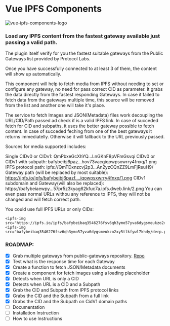 # Vue IPFS Components
![vue-ipfs-components-logo](https://bafybeih2qkxommebznq6zavgqltidbmszz5j6tssoq75coj2yjg554mldm.ipfs.w3s.link/ipfs.png)

### Load any IPFS content from the fastest gateway available just passing a valid path.

The plugin itself verify for you the fastest suitable gateways from the Public Gateways list provided by Protocol Labs.

Once you have successfully connected to at least 3 of them, the content will show up automatically.

This component will help to fetch media from IPFS without needing to set or configure any gateway, no need for pass correct CID as parameter. It grabs the data directly from the fastest responding Gateways. In case it failed to fetch data from the gateways multiple time, this source will be removed from the list and another one will take it's place. 

The service to fetch Images and JSON(Metadata) files work decoupling the URL/CID/Path passed ad check if is a valid IPFS link. In case of succeded fetch for CID and subpaths, it uses the better gateway possible to fetch content. In case of succeded feching from one of the best gateways it returns immediatelly. Otherwise it will fallback to the URL previously passed.

Sources for media supported includes:

Single CIDv0 or CIDv1: QmPbxeGcXhYQ...LnGKnF8pVFmGsvqi
CIDv0 or CIDv1 with subpath: bafybeibj6paz...hov73vacgiqowpsxwrry4fnxq/1.png
IPFS protocol path: ipfs://QmTDxnzcvj2p3...An2yzCQnZZ9LmFjReuH9/
Gateway path (will be replaced by most suitable): https://ipfs.io/ipfs/bafybeibj6pazf....iqowpsxwrry4fnxq/1.png
CIDv1 subdomain and Gateway(will also be replaced): https://bafybeiaewpy...57pr5z3kyag62kfuc7a.ipfs.dweb.link/2.png
You can even pass normal URLs withou any reference to IPFS, they will not be changed and will fetch correct path.

You could use full IPFS URLs or only CIDs:
```
<ipfs-img src="https://ipfs.io/ipfs/bafybeibaq3546276fsv6qh3ymo57yva6dygsmeukzo2xy5tlkfywl7khdy/derp.png"/>
<ipfs-img src="bafybeibaq3546276fsv6qh3ymo57yva6dygsmeukzo2xy5tlkfywl7khdy/derp.png"/>
```

### ROADMAP:

- [x] Grab multiple gateways from public-gateways repository. [Repo](https://github.com/ipfs/public-gateway-checker/blob/master/src/gateways.json)
- [x] Test what is the response time for each Gateway
- [x] Create a function to fetch JSON/Metadata documents 
- [x] Create a component for fetch images using a loading placeholder
- [x] Detects when URL is only a CID
- [x] Detects when URL is a CID and a Subpath
- [x] Grab the CID and Subpath from IPFS protocol links
- [x] Grabs the CID and the Subpath from a full link
- [x] Grabs the CID and the Subpath on CidV1 domain paths
- [ ] Documentation
- [ ] Installation Instruction
- [ ] How to use Instructions